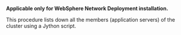 **Applicable only for WebSphere Network Deployment installation.**

This procedure lists down all the members (application servers) of the cluster using a Jython script.
